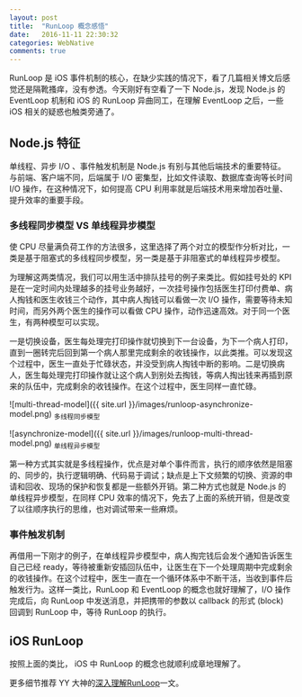 ```yaml
---
layout: post
title:  "RunLoop 概念感悟"
date:   2016-11-11 22:30:32
categories: WebNative
comments: true
---
```

RunLoop 是 iOS 事件机制的核心，在缺少实践的情况下，看了几篇相关博文后感觉还是隔靴搔痒，没有参透。今天刚好有空看了一下 Node.js，发现 Node.js 的 EventLoop 机制和 iOS 的 RunLoop 异曲同工，在理解 EventLoop 之后，一些 iOS 相关的疑惑也触类旁通了。

## Node.js 特征

单线程、异步 I/O 、事件触发机制是 Node.js 有别与其他后端技术的重要特征。与前端、客户端不同，后端属于 I/O 密集型，比如文件读取、数据库查询等长时间 I/O 操作，在这种情况下，如何提高 CPU 利用率就是后端技术用来增加吞吐量、提升效率的重要手段。

### 多线程同步模型 VS 单线程异步模型

使 CPU 尽量满负荷工作的方法很多，这里选择了两个对立的模型作分析对比，一类是基于阻塞式的多线程同步模型，另一类是基于非阻塞式的单线程异步模型。

为理解这两类情况，我们可以用生活中排队挂号的例子来类比。假如挂号处的 KPI 是在一定时间内处理越多的挂号业务越好，一次挂号操作包括医生打印付费单、病人掏钱和医生收钱三个动作，其中病人掏钱可以看做一次 I/O 操作，需要等待未知时间，而另外两个医生的操作可以看做 CPU 操作，动作迅速高效。对于同一个医生，有两种模型可以实现。

一是切换设备，医生每处理完打印操作就切换到下一台设备，为下一个病人打印，直到一圈转完后回到第一个病人那里完成剩余的收钱操作，以此类推。可以发现这个过程中，医生一直处于忙碌状态，并没受到病人掏钱中断的影响。二是切换病人，医生每处理完打印操作就让这个病人到别处去掏钱，等病人掏出钱来再插到原来的队伍中，完成剩余的收钱操作。在这个过程中，医生同样一直忙碌。

![multi-thread-model]({{ site.url }}/images/runloop-asynchronize-model.png)
<sub>多线程同步模型</sub>

![asynchronize-model]({{ site.url }}/images/runloop-multi-thread-model.png)
<sub>单线程异步模型</sub>

第一种方式其实就是多线程操作，优点是对单个事件而言，执行的顺序依然是阻塞的、同步的，执行逻辑明确、代码易于调试；缺点是上下文频繁的切换、资源的申请和回收、现场的保护和恢复都是一些额外开销。第二种方式也就是 Node.js 的单线程异步模型，在同样 CPU 效率的情况下，免去了上面的系统开销，但是改变了以往顺序执行的思维，也对调试带来一些麻烦。

### 事件触发机制

再借用一下刚才的例子，在单线程异步模型中，病人掏完钱后会发个通知告诉医生自己已经 ready，等待被重新安插回队伍中，让医生在下一个处理周期中完成剩余的收钱操作。在这个过程中，医生一直在一个循环体系中不断干活，当收到事件后触发行为。这样一类比，RunLoop 和 EventLoop 的概念也就好理解了，I/O 操作完成后，向 RunLoop 中发送消息，并把携带的参数以 callback 的形式 (block) 回调到 RunLoop 中，等待 RunLoop 的执行。

## iOS RunLoop 

按照上面的类比， iOS 中 RunLoop 的概念也就顺利成章地理解了。

更多细节推荐 YY 大神的[深入理解RunLoop](http://blog.ibireme.com/2015/05/18/runloop/)一文。
